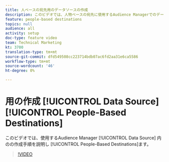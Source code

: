 ```yaml
---
title: 人ベースの宛先用のデータソースの作成
description: このビデオでは、人物ベースの宛先に使用するAudience Managerでのデータソースの作成に関する手順を説明します。
feature: people-based destinations
topics: null
audience: all
activity: setup
doc-type: feature video
team: Technical Marketing
kt: 3700
translation-type: tm+mt
source-git-commit: dfd549508cc223714bdb07ac6fd2aa31e6ca5586
workflow-type: tm+mt
source-wordcount: '46'
ht-degree: 0%

---
```



# 用の作成 [!UICONTROL Data Source] [!UICONTROL People-Based Destinations]

このビデオでは、使用するAudience Manager [!UICONTROL Data Source] 内のの作成手順を説明し [!UICONTROL People-Based Destinations]ます。

>[!VIDEO](https://video.tv.adobe.com/v/29006/?quality=12)
